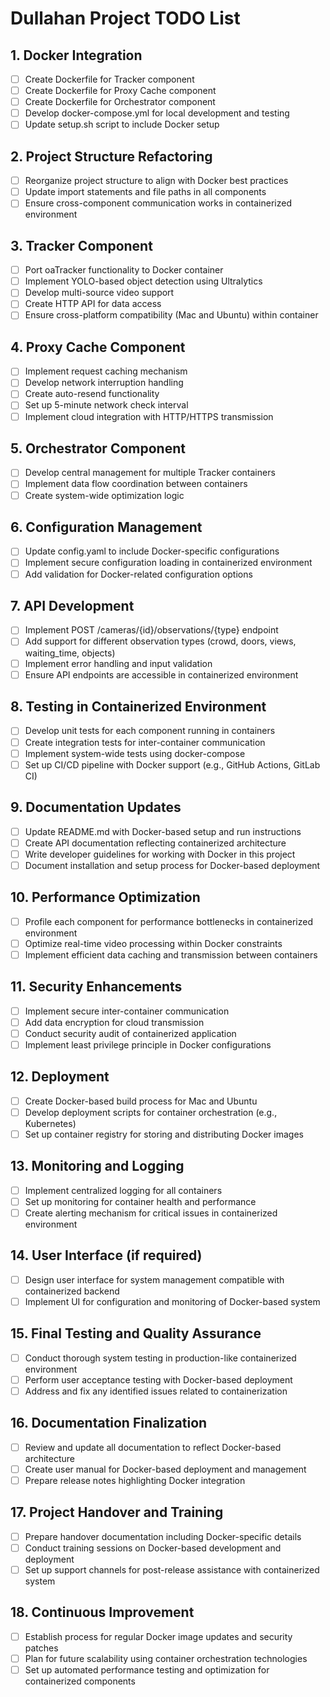 # Dullahan Project TODO List

## 1. Docker Integration

- [ ] Create Dockerfile for Tracker component
- [ ] Create Dockerfile for Proxy Cache component
- [ ] Create Dockerfile for Orchestrator component
- [ ] Develop docker-compose.yml for local development and testing
- [ ] Update setup.sh script to include Docker setup

## 2. Project Structure Refactoring

- [ ] Reorganize project structure to align with Docker best practices
- [ ] Update import statements and file paths in all components
- [ ] Ensure cross-component communication works in containerized environment

## 3. Tracker Component

- [ ] Port oaTracker functionality to Docker container
- [ ] Implement YOLO-based object detection using Ultralytics
- [ ] Develop multi-source video support
- [ ] Create HTTP API for data access
- [ ] Ensure cross-platform compatibility (Mac and Ubuntu) within container

## 4. Proxy Cache Component

- [ ] Implement request caching mechanism
- [ ] Develop network interruption handling
- [ ] Create auto-resend functionality
- [ ] Set up 5-minute network check interval
- [ ] Implement cloud integration with HTTP/HTTPS transmission

## 5. Orchestrator Component

- [ ] Develop central management for multiple Tracker containers
- [ ] Implement data flow coordination between containers
- [ ] Create system-wide optimization logic

## 6. Configuration Management

- [ ] Update config.yaml to include Docker-specific configurations
- [ ] Implement secure configuration loading in containerized environment
- [ ] Add validation for Docker-related configuration options

## 7. API Development

- [ ] Implement POST /cameras/{id}/observations/{type} endpoint
- [ ] Add support for different observation types (crowd, doors, views, waiting_time, objects)
- [ ] Implement error handling and input validation
- [ ] Ensure API endpoints are accessible in containerized environment

## 8. Testing in Containerized Environment

- [ ] Develop unit tests for each component running in containers
- [ ] Create integration tests for inter-container communication
- [ ] Implement system-wide tests using docker-compose
- [ ] Set up CI/CD pipeline with Docker support (e.g., GitHub Actions, GitLab CI)

## 9. Documentation Updates

- [ ] Update README.md with Docker-based setup and run instructions
- [ ] Create API documentation reflecting containerized architecture
- [ ] Write developer guidelines for working with Docker in this project
- [ ] Document installation and setup process for Docker-based deployment

## 10. Performance Optimization

- [ ] Profile each component for performance bottlenecks in containerized environment
- [ ] Optimize real-time video processing within Docker constraints
- [ ] Implement efficient data caching and transmission between containers

## 11. Security Enhancements

- [ ] Implement secure inter-container communication
- [ ] Add data encryption for cloud transmission
- [ ] Conduct security audit of containerized application
- [ ] Implement least privilege principle in Docker configurations

## 12. Deployment

- [ ] Create Docker-based build process for Mac and Ubuntu
- [ ] Develop deployment scripts for container orchestration (e.g., Kubernetes)
- [ ] Set up container registry for storing and distributing Docker images

## 13. Monitoring and Logging

- [ ] Implement centralized logging for all containers
- [ ] Set up monitoring for container health and performance
- [ ] Create alerting mechanism for critical issues in containerized environment

## 14. User Interface (if required)

- [ ] Design user interface for system management compatible with containerized backend
- [ ] Implement UI for configuration and monitoring of Docker-based system

## 15. Final Testing and Quality Assurance

- [ ] Conduct thorough system testing in production-like containerized environment
- [ ] Perform user acceptance testing with Docker-based deployment
- [ ] Address and fix any identified issues related to containerization

## 16. Documentation Finalization

- [ ] Review and update all documentation to reflect Docker-based architecture
- [ ] Create user manual for Docker-based deployment and management
- [ ] Prepare release notes highlighting Docker integration

## 17. Project Handover and Training

- [ ] Prepare handover documentation including Docker-specific details
- [ ] Conduct training sessions on Docker-based development and deployment
- [ ] Set up support channels for post-release assistance with containerized system

## 18. Continuous Improvement

- [ ] Establish process for regular Docker image updates and security patches
- [ ] Plan for future scalability using container orchestration technologies
- [ ] Set up automated performance testing and optimization for containerized components
